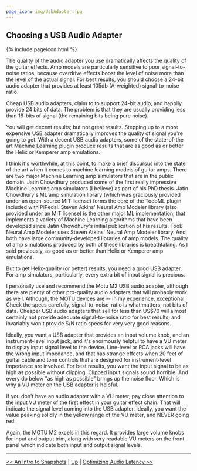 ```yaml
---
page_icon: img/UsbAdapter.jpg
---
```


## Choosing a USB Audio Adapter

{% include pageIcon.html %}


The quality of the audio adapter you use dramatically affects the quality of the guitar effects. Amp models are particularly sensitive to poor signal-to-noise ratios, because overdrive effects boost the level of noise more than the level of the actual signal. For best results, you should choose a 24-bit audio adapter that provides at least 105db (A-weighted) signal-to-noise ratio. 

Cheap USB audio adapters, claim to to support 24-bit audio, and happily provide 24 bits of data. The problem is that they are usually providing less than 16-bits of signal (the remaining bits being pure noise). 

You will get decent results; but not great results. Stepping up to a more expensive USB adapter dramatically improves the quality of signal you're going to get. With a decent USB audio adapters, some of the state-of-the art Machine Learning plugin produce results that are as good as or better the Helix or Kemperer amp emulations. 

I think it's worthwhile, at this point, to make a brief discursus into the state of the art when it comes to machine learning models of guitar amps. There are two major Machine Learning amp simulators that are in the public domain. Jatin Chowdhury produced some of the first really impressive Machine Learning amp simulators (I believe) as part of his PhD thesis. Jatin Chowdhury's ML amp simulation library (which was graciously provided under an open-source MIT license) forms the core of the ToobML plugin included with PiPedal. Steven Atkins' Neural Amp Modeler library (also provided under an MIT license) is the other major ML implementation, that implements a variety of Machine Learning algorithms that have been developed since Jatin Chowdhury's initial publication of his results. TooB Neural Amp Modeler uses Steven Atkins' Neural Amp Modeler library. And both have large community-developed libraries of amp models. The quality of amp simulations produced by both of these libraries is breathtaking. As I said previously, as good as or better than Helix or Kemperer amp emulations. 

But to get Helix-quality (or better) results, you need a good USB adapter. For amp simulators, particularly, every extra bit of input signal is precious.

I personally use and recommend the Motu M2 USB audio adapter, although there are plenty of other pro-quality audio adapters that will probably work as well. Although, the MOTU devices are -- in my experience, exceptional. Check the specs carefully, signal-to-noise-ratio is what matters, not bits of data. Cheaper USB audio adapters that sell for less than US$70 will almost certainly not provide adequate signal-to-noise ratio for best results, and invariably won't provide S/N ratio specs for very very good reasons.

Ideally, you want a USB adapter that provides an input volume knob, and an instrument-level input jack, and it's enormously helpful to have a VU meter to display input signal level to the device. Line-level or RCA jacks will have the wrong input impedance, and that has strange effects when 20 feet of guitar cable and tone controls that are designed for instrument-level impedance are involved. For best results, you want the input signal to be as high as possible without clipping. Clipped input signals sound horrible. And every db below "as high as possible" brings up the noise floor. Which is why a VU meter on the 
USB adapter is helpful.

If you don't have an audio adapter with a VU meter, pay close attention to the input VU meter of the first effect in your guitar effect chain. That will indicate the signal level coming into the USB adapter. Ideally, you want the value peaking solidly in the yellow range of the VU meter, and NEVER going red.

Again, the MOTU M2 excels in this regard. It provides large volume knobs for input and output trim, along with very readable VU meters on the front panel which indicate both input and output signal levels. 

--------
[<< An Intro to Snapshots](Snapshots.md)  | [Up](Documentation.md) | [Optimizing Audio Latency >>](AudioLatency.md)


